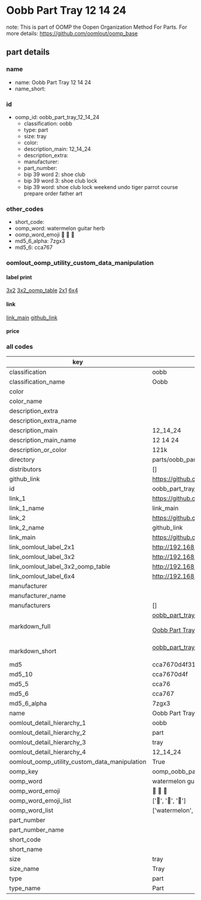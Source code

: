 # Oobb Part Tray 12 14 24  

note: This is part of OOMP the Oopen Organization Method For Parts. For more details: https://github.com/oomlout/oomp_base

##  part details





### name
* name: Oobb Part Tray 12 14 24
* name_short: 
### id
* oomp_id: oobb_part_tray_12_14_24
  * classification: oobb
  * type: part
  * size: tray
  * color: 
  * description_main: 12_14_24
  * description_extra: 
  * manufacturer: 
  * part_number: 
  * bip 39 word 2: shoe club
  * bip 39 word 3: shoe club lock
  * bip 39 word: shoe club lock weekend undo tiger parrot course prepare order father art

### other_codes
* short_code: 
* oomp_word: watermelon guitar herb
* oomp_word_emoji :watermelon: :guitar: :herb:
* md5_6_alpha: 7zgx3
* md5_6: cca767






### oomlout_oomp_utility_custom_data_manipulation
#### label print
[3x2](http://192.168.1.245:1112/?label=oomp%207zgx3)
[3x2_oomp_table](http://192.168.1.107:1112/?label=oomp%207zgx3)
[2x1](http://192.168.1.242:1112/?label=oomp%207zgx3)
[6x4](http://192.168.1.55:1112/?label=oomp%207zgx3)    

#### link

[link_main](https://github.com/oomlout/oomlout_oomp_current_version_messy/tree/main/parts/oobb_part_tray_12_14_24) [github_link](https://github.com/oomlout/oomlout_oomp_part_src/tree/main/parts/oobb_part_tray_12_14_24)                             

#### price







### all codes 
| key | value |  
| --- | --- |  
| classification | oobb |  
| classification_name | Oobb |  
| color |  |  
| color_name |  |  
| description_extra |  |  
| description_extra_name |  |  
| description_main | 12_14_24 |  
| description_main_name | 12 14 24 |  
| description_or_color | 121k |  
| directory | parts/oobb_part_tray_12_14_24 |  
| distributors | [] |  
| github_link | https://github.com/oomlout/oomlout_oomp_part_src/tree/main/parts/oobb_part_tray_12_14_24 |  
| id | oobb_part_tray_12_14_24 |  
| link_1 | https://github.com/oomlout/oomlout_oomp_current_version_messy/tree/main/parts/oobb_part_tray_12_14_24 |  
| link_1_name | link_main |  
| link_2 | https://github.com/oomlout/oomlout_oomp_part_src/tree/main/parts/oobb_part_tray_12_14_24 |  
| link_2_name | github_link |  
| link_main | https://github.com/oomlout/oomlout_oomp_current_version_messy/tree/main/parts/oobb_part_tray_12_14_24 |  
| link_oomlout_label_2x1 | http://192.168.1.242:1112/?label=oomp%207zgx3 |  
| link_oomlout_label_3x2 | http://192.168.1.245:1112/?label=oomp%207zgx3 |  
| link_oomlout_label_3x2_oomp_table | http://192.168.1.107:1112/?label=oomp%207zgx3 |  
| link_oomlout_label_6x4 | http://192.168.1.55:1112/?label=oomp%207zgx3 |  
| manufacturer |  |  
| manufacturer_name |  |  
| manufacturers | [] |  
| markdown_full | [oobb_part_tray_12_14_24](https://github.com/oomlout/oomlout_oomp_current_version_messy/tree/main/parts/oobb_part_tray_12_14_24)<br>[](https://github.com/oomlout/oomlout_oomp_current_version_messy/tree/main/parts/oobb_part_tray_12_14_24)<br>[Oobb Part Tray 12 14 24](https://github.com/oomlout/oomlout_oomp_current_version_messy/tree/main/parts/oobb_part_tray_12_14_24)<br><br> |  
| markdown_short | [oobb_part_tray_12_14_24](https://github.com/oomlout/oomlout_oomp_current_version_messy/tree/main/parts/oobb_part_tray_12_14_24)<br><br> |  
| md5 | cca7670d4f31540f87f67f9106cb0e33 |  
| md5_10 | cca7670d4f |  
| md5_5 | cca76 |  
| md5_6 | cca767 |  
| md5_6_alpha | 7zgx3 |  
| name | Oobb Part Tray 12 14 24 |  
| oomlout_detail_hierarchy_1 | oobb |  
| oomlout_detail_hierarchy_2 | part |  
| oomlout_detail_hierarchy_3 | tray |  
| oomlout_detail_hierarchy_4 | 12_14_24 |  
| oomlout_oomp_utility_custom_data_manipulation | True |  
| oomp_key | oomp_oobb_part_tray_12_14_24 |  
| oomp_word | watermelon guitar herb |  
| oomp_word_emoji | :watermelon: :guitar: :herb: |  
| oomp_word_emoji_list | [':watermelon:', ':guitar:', ':herb:'] |  
| oomp_word_list | ['watermelon', 'guitar', 'herb'] |  
| part_number |  |  
| part_number_name |  |  
| short_code |  |  
| short_name |  |  
| size | tray |  
| size_name | Tray |  
| type | part |  
| type_name | Part |  
